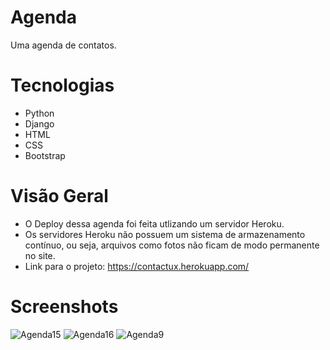 # Agenda
 Uma agenda de contatos.
 
# Tecnologias
* Python
* Django
* HTML
* CSS
* Bootstrap
 
# Visão Geral
* O Deploy dessa agenda foi feita utlizando um servidor Heroku.
* Os servidores Heroku não possuem um sistema de armazenamento contínuo, ou seja, arquivos como fotos não ficam de modo permanente no site.
* Link para o projeto: https://contactux.herokuapp.com/

# Screenshots
![Agenda15](https://user-images.githubusercontent.com/84103790/185722883-b7074fe2-a5c4-44de-9b7c-9ffaefbe775a.png)
![Agenda16](https://user-images.githubusercontent.com/84103790/185722884-bc9f1ed6-295b-4536-98c8-7ce1f75d36c2.png)
![Agenda9](https://user-images.githubusercontent.com/84103790/185722885-2ec17579-a227-4ed2-a3ee-c1f27987ec00.png)

